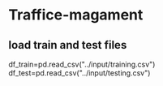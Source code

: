 # Traffice-magament

## load train and test files
df_train=pd.read_csv("../input/training.csv")
df_test=pd.read_csv("../input/testing.csv")
